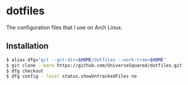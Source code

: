# dotfiles

The configuration files that I use on Arch Linux.

## Installation

```sh
$ alias dfg="git --git-dir=$HOME/dotfiles --work-tree=$HOME"
$ git clone --bare https://github.com/UniverseSquared/dotfiles.git
$ dfg checkout
$ dfg config --local status.showUntrackedFiles no
```
